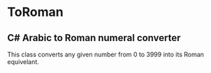 # ToRoman
<h2>C# Arabic to Roman numeral converter</h2>
<p>This class converts any given number from 0 to 3999 into its Roman equivelant.</p>
